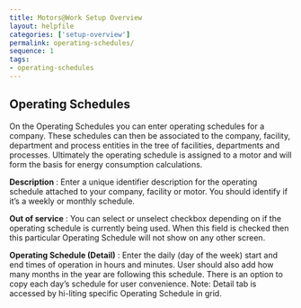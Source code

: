 ```yaml
---
title: Motors@Work Setup Overview
layout: helpfile
categories: ['setup-overview']
permalink: operating-schedules/
sequence: 1
tags:
- operating-schedules
---
```


## **Operating Schedules**

On the Operating Schedules you can enter operating schedules for a company. These schedules can then be associated to the company, facility, department and process entities in the tree of facilities, departments and processes. Ultimately the operating schedule is assigned to a motor and will form the basis for energy consumption calculations. 

**Description** : Enter a unique identifier description for the operating schedule attached to your company, facility or motor. You should identify if it’s a weekly or monthly schedule.

**Out of service** : You can select or unselect checkbox depending on if the operating schedule is currently being used.  When this field is checked then this particular Operating Schedule will not show on any other screen.

**Operating Schedule (Detail)** : Enter the daily (day of the week) start and end times of operation in hours and minutes. User should also add how many months in the year are following this schedule. There is an option to copy each day’s schedule for user convenience. Note: Detail tab is accessed by hi-liting specific Operating Schedule in grid.
